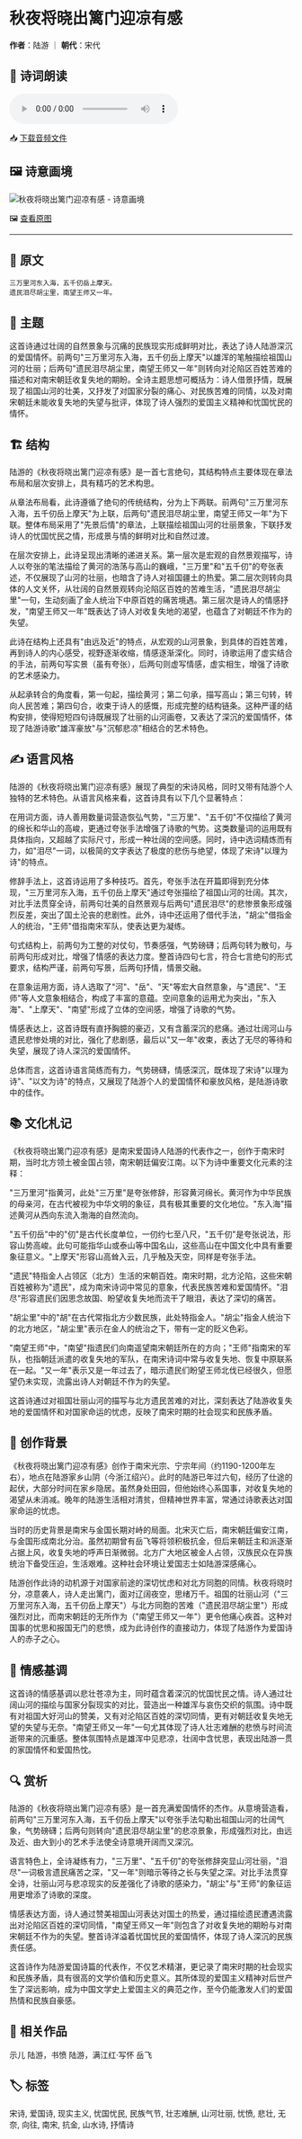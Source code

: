 # 秋夜将晓出篱门迎凉有感
**作者**：陆游 ｜ **朝代**：宋代

## 🎵 诗词朗读
<audio controls>
  <source src="./data/mp3/秋夜将晓出篱门迎凉有感_audio.mp3" type="audio/mpeg">
  您的浏览器不支持音频播放。
</audio>

📥 [下载音频文件](./data/mp3/秋夜将晓出篱门迎凉有感_audio.mp3)

## 🖼️ 诗意画境
![秋夜将晓出篱门迎凉有感 - 诗意画境](./data/images/秋夜将晓出篱门迎凉有感_陆游.jpg)

🖼️ [查看原图](./data/images/秋夜将晓出篱门迎凉有感_陆游.jpg)

---
## 📜 原文
```
三万里河东入海，五千仞岳上摩天。
遗民泪尽胡尘里，南望王师又一年。
```
## 🎯 主题
这首诗通过壮阔的自然景象与沉痛的民族现实形成鲜明对比，表达了诗人陆游深沉的爱国情怀。前两句"三万里河东入海，五千仞岳上摩天"以雄浑的笔触描绘祖国山河的壮丽；后两句"遗民泪尽胡尘里，南望王师又一年"则转向对沦陷区百姓苦难的描述和对南宋朝廷收复失地的期盼。全诗主题思想可概括为：诗人借景抒情，既展现了祖国山河的壮美，又抒发了对国家分裂的痛心、对民族苦难的同情，以及对南宋朝廷未能收复失地的失望与批评，体现了诗人强烈的爱国主义精神和忧国忧民的情怀。
## 🏗️ 结构
陆游的《秋夜将晓出篱门迎凉有感》是一首七言绝句，其结构特点主要体现在章法布局和层次安排上，具有精巧的艺术构思。

从章法布局看，此诗遵循了绝句的传统结构，分为上下两联。前两句"三万里河东入海，五千仞岳上摩天"为上联，后两句"遗民泪尽胡尘里，南望王师又一年"为下联。整体布局采用了"先景后情"的章法，上联描绘祖国山河的壮丽景象，下联抒发诗人的忧国忧民之情，形成景与情的鲜明对比和自然过渡。

在层次安排上，此诗呈现出清晰的递进关系。第一层次是宏观的自然景观描写，诗人以夸张的笔法描绘了黄河的浩荡与高山的巍峨，"三万里"和"五千仞"的夸张表述，不仅展现了山河的壮丽，也暗含了诗人对祖国疆土的热爱。第二层次则转向具体的人文关怀，从壮阔的自然景观转向沦陷区百姓的苦难生活，"遗民泪尽胡尘里"一句，生动刻画了金人统治下中原百姓的痛苦境遇。第三层次是诗人的情感抒发，"南望王师又一年"既表达了诗人对收复失地的渴望，也蕴含了对朝廷不作为的失望。

此诗在结构上还具有"由远及近"的特点，从宏观的山河景象，到具体的百姓苦难，再到诗人的内心感受，视野逐渐收缩，情感逐渐深化。同时，诗歌运用了虚实结合的手法，前两句写实景（虽有夸张），后两句则虚写情感，虚实相生，增强了诗歌的艺术感染力。

从起承转合的角度看，第一句起，描绘黄河；第二句承，描写高山；第三句转，转向人民苦难；第四句合，收束于诗人的感慨，形成完整的结构链条。这种严谨的结构安排，使得短短四句诗既展现了壮丽的山河画卷，又表达了深沉的爱国情怀，体现了陆游诗歌"雄浑豪放"与"沉郁悲凉"相结合的艺术特色。
## ✍️ 语言风格
陆游的《秋夜将晓出篱门迎凉有感》展现了典型的宋诗风格，同时又带有陆游个人独特的艺术特色。从语言风格来看，这首诗具有以下几个显著特点：

在用词方面，诗人善用数量词营造恢弘气势，"三万里"、"五千仞"不仅描绘了黄河的绵长和华山的高峻，更通过夸张手法增强了诗歌的气势。这类数量词的运用既有具体指向，又超越了实际尺寸，形成一种壮阔的空间感。同时，诗中选词精炼而有力，如"泪尽"一词，以极简的文字表达了极度的悲伤与绝望，体现了宋诗"以理为诗"的特点。

修辞手法上，这首诗运用了多种技巧。首先，夸张手法在开篇即得到充分体现，"三万里河东入海，五千仞岳上摩天"通过夸张描绘了祖国山河的壮阔。其次，对比手法贯穿全诗，前两句壮美的自然景观与后两句"遗民泪尽"的悲惨景象形成强烈反差，突出了国土沦丧的悲剧性。此外，诗中还运用了借代手法，"胡尘"借指金人的统治，"王师"借指南宋军队，使表达更为凝练。

句式结构上，前两句为工整的对仗句，节奏感强，气势磅礴；后两句转为散句，与前两句形成对比，增强了情感的表达力度。整首诗四句七言，符合七言绝句的形式要求，结构严谨，前两句写景，后两句抒情，情景交融。

在意象运用方面，诗人选取了"河"、"岳"、"天"等宏大自然意象，与"遗民"、"王师"等人文意象相结合，构成了丰富的意蕴。空间意象的运用尤为突出，"东入海"、"上摩天"、"南望"形成了立体的空间感，增强了诗歌的气势。

情感表达上，这首诗既有直抒胸臆的豪迈，又有含蓄深沉的悲痛。通过壮阔河山与遗民悲惨处境的对比，强化了悲剧感，最后以"又一年"收束，表达了无尽的等待和失望，展现了诗人深沉的爱国情怀。

总体而言，这首诗语言简练而有力，气势磅礴，情感深沉，既体现了宋诗"以理为诗"、"以文为诗"的特点，又展现了陆游个人的爱国情怀和豪放风格，是陆游诗歌中的佳作。
## 📚 文化札记
《秋夜将晓出篱门迎凉有感》是南宋爱国诗人陆游的代表作之一，创作于南宋时期，当时北方领土被金国占领，南宋朝廷偏安江南。以下为诗中重要文化元素的注释：

"三万里河"指黄河，此处"三万里"是夸张修辞，形容黄河绵长。黄河作为中华民族的母亲河，在古代被视为中华文明的象征，具有极其重要的文化地位。"东入海"描述黄河从西向东流入渤海的自然流向。

"五千仞岳"中的"仞"是古代长度单位，一仞约七至八尺，"五千仞"是夸张说法，形容山势高峻。此句可能指华山或泰山等中国名山，这些高山在中国文化中具有重要象征意义。"上摩天"形容山高耸入云，几乎触及天空，同样是夸张手法。

"遗民"特指金人占领区（北方）生活的宋朝百姓。南宋时期，北方沦陷，这些宋朝百姓被称为"遗民"，成为南宋诗词中常见的意象，代表民族苦难和爱国情怀。"泪尽"形容遗民们因思念故国、盼望收复失地而流干了眼泪，表达了深切的痛苦。

"胡尘里"中的"胡"在古代常指北方少数民族，此处特指金人。"胡尘"指金人统治下的北方地区，"胡尘里"表示在金人的统治之下，带有一定的贬义色彩。

"南望王师"中，"南望"指遗民们向南遥望南宋朝廷所在的方向；"王师"指南宋的军队，也指朝廷派遣的收复失地的军队，在南宋诗词中常与收复失地、恢复中原联系在一起。"又一年"表示又是一年过去了，暗示遗民们盼望王师北伐已经很久，但愿望仍未实现，流露出诗人对朝廷不作为的失望。

这首诗通过对祖国壮丽山河的描写与北方遗民苦难的对比，深刻表达了陆游收复失地的爱国情怀和对国家命运的忧虑，反映了南宋时期的社会现实和民族矛盾。
## 🌅 创作背景
《秋夜将晓出篱门迎凉有感》创作于南宋光宗、宁宗年间（约1190-1200年左右），地点在陆游家乡山阴（今浙江绍兴）。此时的陆游已年过六旬，经历了仕途的起伏，大部分时间在家乡隐居。虽然身处田园，但他始终心系国事，对收复失地的渴望从未消减。晚年的陆游生活相对清贫，但精神世界丰富，常通过诗歌表达对国家命运的忧虑。

当时的历史背景是南宋与金国长期对峙的局面。北宋灭亡后，南宋朝廷偏安江南，与金国形成南北分治。虽然初期曾有岳飞等将领积极抗金，但后来朝廷主和派逐渐占据上风，收复失地的呼声日渐微弱。北方广大地区被金人占领，汉族民众在异族统治下备受压迫，生活艰难。这种社会环境让爱国志士如陆游深感痛心。

陆游创作此诗的动机源于对国家前途的深切忧虑和对北方同胞的同情。秋夜将晓时分，凉意袭人，诗人走出篱门，面对辽阔夜空，思绪万千。祖国的壮丽山河（"三万里河东入海，五千仞岳上摩天"）与北方同胞的苦难（"遗民泪尽胡尘里"）形成强烈对比，而南宋朝廷的无所作为（"南望王师又一年"）更令他痛心疾首。这种对国事的忧思和报国无门的悲愤，成为此诗创作的直接动力，体现了陆游作为爱国诗人的赤子之心。
## 💭 情感基调
这首诗的情感基调以悲壮苍凉为主，同时蕴含着深沉的忧国忧民之情。诗人通过壮阔山河的描绘与国家分裂现实的对比，营造出一种雄浑与哀伤交织的氛围。诗中既有对祖国大好河山的赞美，又有对沦陷区百姓的深切同情，更有对朝廷收复失地无望的失望与无奈。"南望王师又一年"一句尤其体现了诗人壮志难酬的悲愤与时间流逝带来的沉重感。整体氛围特点是雄浑中见悲凉，壮阔中含忧思，表现出陆游一贯的家国情怀和爱国热忱。
## 🔍 赏析
陆游的《秋夜将晓出篱门迎凉有感》是一首充满爱国情怀的杰作。从意境营造看，前两句"三万里河东入海，五千仞岳上摩天"以夸张手法勾勒出祖国山河的壮阔气象，气势磅礴；后两句则转向"遗民泪尽胡尘里"的悲凉景象，形成强烈对比，由远及近、由大到小的艺术手法使全诗意境开阔而又深沉。

语言特色上，全诗凝练有力，"三万里"、"五千仞"的夸张修辞突显山河壮丽，"泪尽"一词极言遗民痛苦之深，"又一年"则暗示等待之长与失望之深。对比手法贯穿全诗，壮丽山河与悲凉现实的反差强化了诗歌的感染力，"胡尘"与"王师"的象征运用更增添了诗歌的深度。

情感表达方面，诗人通过赞美祖国山河表达对国土的热爱，通过描绘遗民遭遇流露出对沦陷区百姓的深切同情，"南望王师又一年"则包含了对收复失地的期盼与对南宋朝廷不作为的失望。整首诗洋溢着忧国忧民的爱国情怀，体现了诗人深沉的民族责任感。

这首诗作为陆游爱国诗篇的代表作，不仅艺术精湛，更记录了南宋时期的社会现实和民族矛盾，具有很高的文学价值和历史意义。其所体现的爱国主义精神对后世产生了深远影响，成为中国文学史上爱国主义的典范之作，至今仍能激发人们的爱国热情和民族自豪感。
## 📖 相关作品
示儿 陆游，书愤 陆游，满江红·写怀 岳飞
## 🏷️ 标签
宋诗, 爱国诗, 现实主义, 忧国忧民, 民族气节, 壮志难酬, 山河壮丽, 忧愤, 悲壮, 无奈, 向往, 南宋, 抗金, 山水诗, 抒情诗

